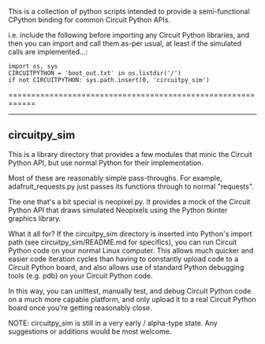 
This is a collection of python scripts intended to provide a
semi-functional CPython binding for common Circuit Python APIs.

i.e. include the following before importing any Circuit Python libraries,
and then you can import and call them as-per usual, at least if the
simulated calls are implemented...:

```
import os, sys
CIRCUITPYTHON = 'boot_out.txt' in os.listdir('/')
if not CIRCUITPYTHON: sys.path.insert(0, 'circuitpy_sim')
```

============================================================



- - - 
## circuitpy_sim

This is a library directory that provides a few modules that minic the Circuit
Python API, but use normal Python for their implementation.

Most of these are reasonably simple pass-throughs.  For example,
adafruit_requests.py just passes its functions through to normal "requests".

The one that's a bit special is neopixel.py.  It provides a mock of the
Circuit Python API that draws simulated Neopixels using the Python tkinter
graphics library.

What it all for?  If the circuitpy_sim directory is inserted into Python's
import path (see circuitpy_sim/README.md for specifics), you can run Circuit
Python code on your normal Linux computer.  This allows much quicker and
easier code iteration cycles than having to constantly upload code to a
Circuit Python board, and also allows use of standard Python debugging tools
(e.g. pdb) on your Circuit Python code.

In this way, you can unittest, manually test, and debug Circuit Python code on
a much more capable platform, and only upload it to a real Circuit Python
board once you're getting reasonably close.

NOTE: circuitpy_sim is still in a very early / alpha-type state.  Any
suggestions or additions would be most welcome.
